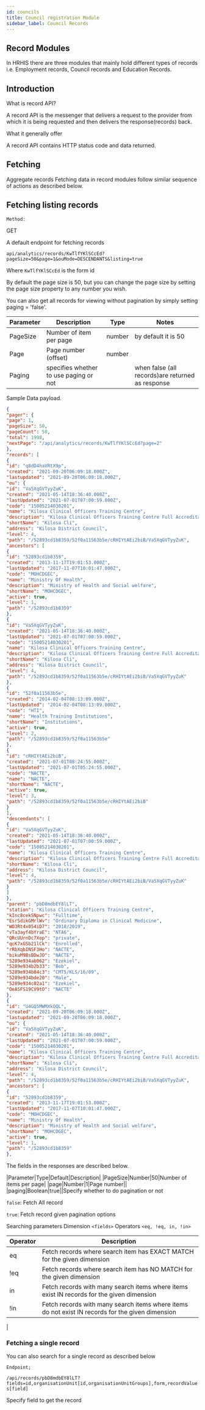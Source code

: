 ```yaml
---
id: councils
title: Council registration Module
sidebar_label: Council Records
---
```


## Record Modules

In HRHIS there are three modules that mainly hold different types of records i.e. Employment records, Council records and Education Records.

## Introduction

What is record API?

A record API is the messenger that delivers a request to the provider from which it is being requested and then delivers the response(records) back.

What it generally offer

A record API contains HTTP status code and data returned.

## Fetching

Aggregate records Fetching data in record modules follow similar sequence of actions as described below.

## Fetching listing records

`Method:`

GET

A default endpoint for fetching records

`api/analytics/records/KwTlfYKlSCcEd?pageSize=50&page=1&ouMode=DESCENDANTS&listing=true`

Where `KwTlfYKlSCcEd` is the form id

By default the page size is 50, but you can change the page size by setting the page size property to any number you wish.

You can also get all records for viewing without pagination by simply setting paging = 'false'.

| Parameter | Description                            | Type   | Notes                                            |
| --------- | -------------------------------------- | ------ | ------------------------------------------------ |
| PageSize  | Number of item per page                | number | by default it is 50                              |
| Page      | Page number (offset)                   | number |                                                  |
| Paging    | specifies whether to use paging or not |        | when false (all records)are returned as response |

Sample Data payload.

```JSON
{
"pager": {
"page": 1,
"pageSize": 50,
"pageCount": 50,
"total": 1998,
"nextPage": "/api/analytics/records/KwTlfYKlSCcEd?page=2"
},
"records": [
{
"id": "q8dD4haVRtX9p",
"created": "2021-09-20T06:09:18.000Z",
"lastupdated": "2021-09-20T06:09:18.000Z",
"ou": {
"id": "Va5XqGVTyyZuK",
"created": "2021-05-14T18:36:40.000Z",
"lastUpdated": "2021-07-01T07:00:59.000Z",
"code": "15005214030201",
"name": "Kilosa Clinical Officers Training Centre",
"description": "Kilosa Clinical Officers Training Centre Full Accreditation",
"shortName": "Kilosa Cli",
"address": "Kilosa District Council",
"level": 4,
"path": "/52893cd1b8359/52f0a11563b5e/cRHIYtAEi2biB/Va5XqGVTyyZuK",
"ancestors": [
{
"id": "52893cd1b8359",
"created": "2013-11-17T19:01:53.000Z",
"lastUpdated": "2017-11-07T10:01:47.000Z",
"code": "MOHCDGEC",
"name": "Ministry Of Health",
"description": "Ministry of Health and Social welfare",
"shortName": "MOHCDGEC",
"active": true,
"level": 1,
"path": "/52893cd1b8359"
},
{
"id": "Va5XqGVTyyZuK",
"created": "2021-05-14T18:36:40.000Z",
"lastUpdated": "2021-07-01T07:00:59.000Z",
"code": "15005214030201",
"name": "Kilosa Clinical Officers Training Centre",
"description": "Kilosa Clinical Officers Training Centre Full Accreditation",
"shortName": "Kilosa Cli",
"address": "Kilosa District Council",
"level": 4,
"path": "/52893cd1b8359/52f0a11563b5e/cRHIYtAEi2biB/Va5XqGVTyyZuK"
},
{
"id": "52f0a11563b5e",
"created": "2014-02-04T08:13:09.000Z",
"lastUpdated": "2014-02-04T08:13:09.000Z",
"code": "HTI",
"name": "Health Training Institutions",
"shortName": "Institutions",
"active": true,
"level": 2,
"path": "/52893cd1b8359/52f0a11563b5e"
},
{
"id": "cRHIYtAEi2biB",
"created": "2021-07-01T08:24:55.000Z",
"lastUpdated": "2021-07-01T05:24:55.000Z",
"code": "NACTE",
"name": "NACTE",
"shortName": "NACTE",
"active": true,
"level": 3,
"path": "/52893cd1b8359/52f0a11563b5e/cRHIYtAEi2biB"
}
],
"descendants": [
{
"id": "Va5XqGVTyyZuK",
"created": "2021-05-14T18:36:40.000Z",
"lastUpdated": "2021-07-01T07:00:59.000Z",
"code": "15005214030201",
"name": "Kilosa Clinical Officers Training Centre",
"description": "Kilosa Clinical Officers Training Centre Full Accreditation",
"shortName": "Kilosa Cli",
"address": "Kilosa District Council",
"level": 4,
"path": "/52893cd1b8359/52f0a11563b5e/cRHIYtAEi2biB/Va5XqGVTyyZuK"
}
]
},
"parent": "pbD8mdbEY8lLT",
"station": "Kilosa Clinical Officers Training Centre",
"kInc8cekSNpwc": "Fulltime",
"EsrSdikGMrlWv": "Ordinary Diploma in Clinical Medicine",
"WO3Rt4x054iD7": "2018/2019",
"vTa3ayf4bYraE": "NTA6",
"QRcUUrnDc7Xop": "private",
"qcK7xGSb21lCk": "Enrolled",
"rRbXqbINSF3Ho": "NACTE",
"bikuM9BsBDwJO": "NACTE",
"5289e934ab062": "Ezekiel",
"5289e934b2b33": "Bob",
"5289e934b84c3": "CMT5/KLS/16/09",
"5289e934bde20": "Male",
"5289e934c02a1": "Ezekiel",
"OeASFS19CV9tO": "NACTE"
},
{
"id": "U4GQ5MWMXkQQL",
"created": "2021-09-20T06:09:18.000Z",
"lastupdated": "2021-09-20T06:09:18.000Z",
"ou": {
"id": "Va5XqGVTyyZuK",
"created": "2021-05-14T18:36:40.000Z",
"lastUpdated": "2021-07-01T07:00:59.000Z",
"code": "15005214030201",
"name": "Kilosa Clinical Officers Training Centre",
"description": "Kilosa Clinical Officers Training Centre Full Accreditation",
"shortName": "Kilosa Cli",
"address": "Kilosa District Council",
"level": 4,
"path": "/52893cd1b8359/52f0a11563b5e/cRHIYtAEi2biB/Va5XqGVTyyZuK",
"ancestors": [
{
"id": "52893cd1b8359",
"created": "2013-11-17T19:01:53.000Z",
"lastUpdated": "2017-11-07T10:01:47.000Z",
"code": "MOHCDGEC",
"name": "Ministry Of Health",
"description": "Ministry of Health and Social welfare",
"shortName": "MOHCDGEC",
"active": true,
"level": 1,
"path": "/52893cd1b8359"
},
```

The fields in the responses are described below.

|Parameter|Type|Default|Description|
|PageSize|Number|50|Number of items per page|
|page|Number|1|Page number||
|paging|Boolean|true||Specify whether to do pagination or not

`false`: Fetch All record

`true`: Fetch record given pagination options

Searching parameters
Dimension `<fields>`
Operators `<eq, !eq, in, !in>`

| Operator | Description                                                                                      |
| -------- | ------------------------------------------------------------------------------------------------ |
| eq       | Fetch records where search item has EXACT MATCH for the given dimension                          |
| !eq      | Fetch records where search item has NO MATCH for the given dimension                             |
| in       | Fetch records with many search items where items exist IN records for the given dimension        |
| !in      | Fetch records with many search items where items do not exist IN records for the given dimension |

|

### Fetching a single record

You can also search for a single record as described below

`Endpoint;`

`/api/records/pbD8mdbEY8lLT?fields=id,organisationUnit[id,organisationUnitGroups],form,recordValues[field]`

Specify field to get the record
